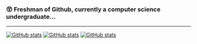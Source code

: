 
### 😲 Freshman of Github, currently a computer science undergraduate...

---
[![GitHub stats](https://github-readme-stats.vercel.app/api?username=shyu216)](https://github.com/shyu216)
[![GitHub stats](https://github-readme-stats.vercel.app/api/top-langs/?username=shyu216&layout=compact)](https://github.com/shyu216)
[![GitHub stats](https://github-readme-stats.vercel.app/api/wakatime?username=shyu216)](https://github.com/shyu216)


